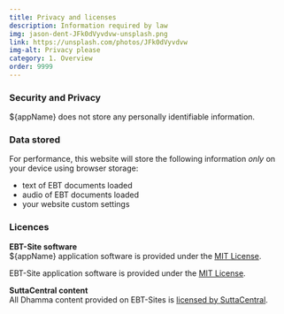 ```yaml
---
title: Privacy and licenses
description: Information required by law
img: jason-dent-JFk0dVyvdvw-unsplash.png
link: https://unsplash.com/photos/JFk0dVyvdvw
img-alt: Privacy please
category: 1. Overview
order: 9999
---
```


### Security and Privacy

${appName} does not store any personally identifiable information.

### Data stored

For performance, 
this website will store the following information *only* on your device
using browser storage:

* text of EBT documents loaded
* audio of EBT documents loaded
* your website custom settings

### Licences

**EBT-Site software**  
${appName} application software is provided under the
[MIT License](https://github.com/sc-voice/sc-voice_net/blob/main/LICENSE).

EBT-Site application software is provided under the
[MIT License](https://github.com/sc-voice/sc-voice_net/blob/main/LICENSE).

**SuttaCentral content**  
All Dhamma content provided on EBT-Sites is 
[licensed by SuttaCentral](https://suttacentral.net/licensing).
